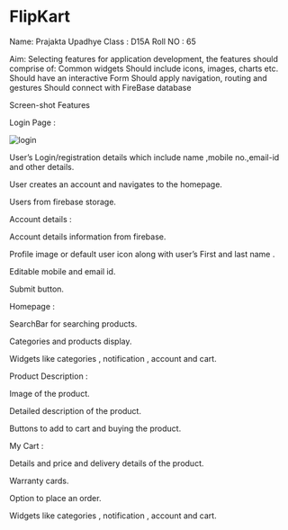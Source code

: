 # FlipKart
Name: Prajakta Upadhye
Class : D15A 
Roll NO : 65

Aim: Selecting features for application development, the features should comprise of:
Common widgets
Should include icons, images, charts etc.
Should have an interactive Form
Should apply navigation, routing and gestures
Should connect with FireBase database


Screen-shot
Features

 Login Page : 

![login](https://github.com/PrajaktaUpadhye6/FlipKart/assets/114932406/80c9c83c-4670-4ea0-a535-3915350877f2)

User’s Login/registration details which include name ,mobile no.,email-id  and other details.

User creates an account and navigates to the homepage.

Users from firebase storage.


Account details : 

Account details  information from firebase.

Profile image or default user icon along with  user’s First and last name .

Editable mobile and email id.

Submit button.

Homepage : 

SearchBar for searching products.

Categories and products display.

Widgets like categories , notification , account and cart.







 Product Description : 

Image of the product.

Detailed description of the product.

Buttons to add to cart and buying the product.



My Cart : 

Details and price and delivery details of the product.

Warranty cards.

Option to place an order.

Widgets like categories , notification , account and cart.






